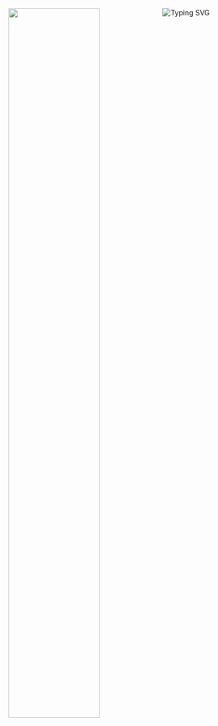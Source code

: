 <img src="https://readme-typing-svg.herokuapp.com?font=Fira+Code&duration=2000&color=00FFFF&center=true&multiline=true&repeat=false&width=100&height=100&lines=Eat;Sleep;Code" alt="Typing SVG" />

<img align="left" alt="" width="60%" src="https://github-readme-stats.vercel.app/api?username=kevinbroome&amp;show_icons=true&amp;hide_border=true&amp;theme=dark" style="max-width: 100%;">
